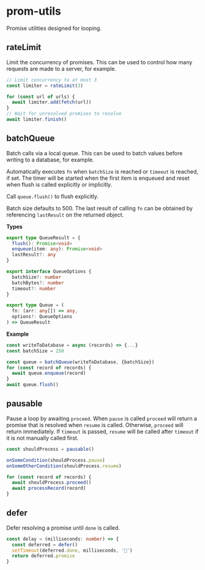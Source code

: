 # prom-utils

Promise utilities designed for looping.

## rateLimit

Limit the concurrency of promises. This can be used to control
how many requests are made to a server, for example.

```typescript
// Limit concurrency to at most 3
const limiter = rateLimit(3)

for (const url of urls) {
  await limiter.add(fetch(url))
}
// Wait for unresolved promises to resolve
await limiter.finish()
```

## batchQueue

Batch calls via a local queue. This can be used to batch values before
writing to a database, for example.

Automatically executes `fn` when `batchSize` is reached or `timeout` is
reached, if set. The timer will be started when the first item is
enqueued and reset when flush is called explicitly or implicitly.

Call `queue.flush()` to flush explicitly.

Batch size defaults to 500. The last result of calling `fn` can be
obtained by referencing `lastResult` on the returned object.

**Types**

```typescript
export type QueueResult = {
  flush(): Promise<void>
  enqueue(item: any): Promise<void>
  lastResult?: any
}

export interface QueueOptions {
  batchSize?: number
  batchBytes?: number
  timeout?: number
}

export type Queue = (
  fn: (arr: any[]) => any,
  options?: QueueOptions
) => QueueResult
```

**Example**

```typescript
const writeToDatabase = async (records) => {...}
const batchSize = 250

const queue = batchQueue(writeToDatabase, {batchSize})
for (const record of records) {
  await queue.enqueue(record)
}
await queue.flush()
```

## pausable

Pause a loop by awaiting `proceed`. When `pause` is called `proceed` will
return a promise that is resolved when `resume` is called. Otherwise,
`proceed` will return immediately. If `timeout` is passed, `resume` will
be called after `timeout` if it is not manually called first.

```typescript
const shouldProcess = pausable()

onSomeCondition(shouldProcess.pause)
onSomeOtherCondition(shouldProcess.resume)

for (const record of records) {
  await shouldProcess.proceed()
  await processRecord(record)
}
```

## defer

Defer resolving a promise until `done` is called.

```typescript
const delay = (milliseconds: number) => {
  const deferred = defer()
  setTimeout(deferred.done, milliseconds, '🦄')
  return deferred.promise
}
```
